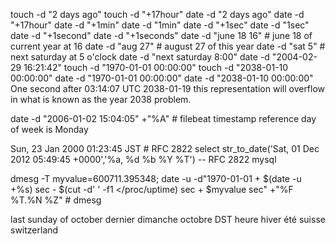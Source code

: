 
touch -d "2 days ago"
touch -d "+17hour"
date -d "2 days ago"
date -d "+17hour"
date -d "+1min"
date -d "1min"
date -d "+1sec"
date -d "1sec"
date -d "+1second"
date -d "+1seconds"
date -d "june 18 16" # june 18 of current year at 16
date -d "aug 27" # august 27 of this year
date -d "sat 5" # next saturday at 5 o'clock
date -d "next saturday 8:00"
date -d "2004-02-29 16:21:42"
touch -d "1970-01-01 00:00:00"
touch -d "2038-01-10 00:00:00"
date -d "1970-01-01 00:00:00"
date -d "2038-01-10 00:00:00"
One second after 03:14:07 UTC 2038-01-19 this representation will overflow in what is known as the year 2038 problem.

date -d "2006-01-02 15:04:05" +"%A" # filebeat timestamp reference day of week is Monday

Sun, 23 Jan 2000 01:23:45 JST # RFC 2822
select str_to_date('Sat, 01 Dec 2012 05:49:45 +0000','%a, %d %b %Y %T') -- RFC 2822 mysql

dmesg -T
myvalue=600711.395348; date -u -d"1970-01-01 + $(date -u +%s) sec - $(cut -d' ' -f1 </proc/uptime) sec + $myvalue sec" +"%F %T.%N %Z" # dmesg


last sunday of october dernier dimanche octobre DST heure hiver été suisse switzerland
